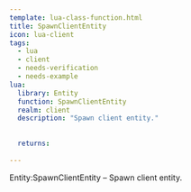 ```yaml
---
template: lua-class-function.html
title: SpawnClientEntity
icon: lua-client
tags:
  - lua
  - client
  - needs-verification
  - needs-example
lua:
  library: Entity
  function: SpawnClientEntity
  realm: client
  description: "Spawn client entity."
  
  
  returns:
    
---
```


<div class="lua__search__keywords">
Entity:SpawnClientEntity &#x2013; Spawn client entity.
</div>
